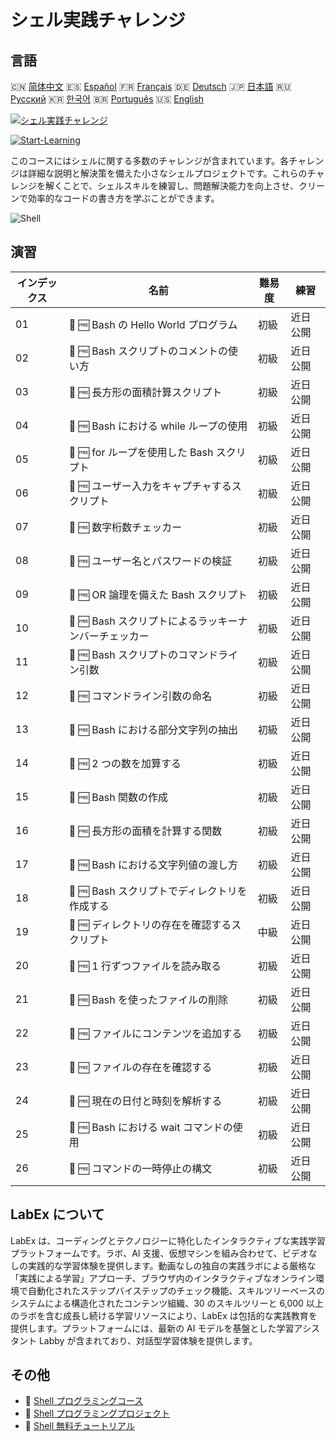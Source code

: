 # シェル実践チャレンジ

## 言語

🇨🇳 [简体中文](README_zh.md) 🇪🇸 [Español](README_es.md) 🇫🇷 [Français](README_fr.md) 🇩🇪 [Deutsch](README_de.md) 🇯🇵 [日本語](README_ja.md) 🇷🇺 [Русский](README_ru.md) 🇰🇷 [한국어](README_ko.md) 🇧🇷 [Português](README_pt.md) 🇺🇸 [English](README.md) 

[![シェル実践チャレンジ](https://cover-creator.labex.io/shell-practice-challenges.png?lang=ja)](https://labex.io/ja/courses/shell-practice-challenges)

[![Start-Learning](https://img.shields.io/badge/Start-Learning-whitesmoke?style=for-the-badge)](https://labex.io/ja/courses/shell-practice-challenges)

このコースにはシェルに関する多数のチャレンジが含まれています。各チャレンジは詳細な説明と解決策を備えた小さなシェルプロジェクトです。これらのチャレンジを解くことで、シェルスキルを練習し、問題解決能力を向上させ、クリーンで効率的なコードの書き方を学ぶことができます。

![Shell](https://img.shields.io/badge/Shell-whitesmoke?style=for-the-badge&logo=shell)


## 演習

|   インデックス | 名前                                                  | 難易度   | 練習     |
|----------------|-------------------------------------------------------|----------|----------|
|             01 | 🎯 🆓 Bash の Hello World プログラム                  | 初級     | 近日公開 |
|             02 | 🎯 🆓 Bash スクリプトのコメントの使い方               | 初級     | 近日公開 |
|             03 | 🎯 🆓 長方形の面積計算スクリプト                      | 初級     | 近日公開 |
|             04 | 🎯 🆓 Bash における while ループの使用                | 初級     | 近日公開 |
|             05 | 🎯 🆓 for ループを使用した Bash スクリプト            | 初級     | 近日公開 |
|             06 | 🎯 🆓 ユーザー入力をキャプチャするスクリプト          | 初級     | 近日公開 |
|             07 | 🎯 🆓 数字桁数チェッカー                              | 初級     | 近日公開 |
|             08 | 🎯 🆓 ユーザー名とパスワードの検証                    | 初級     | 近日公開 |
|             09 | 🎯 🆓 OR 論理を備えた Bash スクリプト                 | 初級     | 近日公開 |
|             10 | 🎯 🆓 Bash スクリプトによるラッキーナンバーチェッカー | 初級     | 近日公開 |
|             11 | 🎯 🆓 Bash スクリプトのコマンドライン引数             | 初級     | 近日公開 |
|             12 | 🎯 🆓 コマンドライン引数の命名                        | 初級     | 近日公開 |
|             13 | 🎯 🆓 Bash における部分文字列の抽出                   | 初級     | 近日公開 |
|             14 | 🎯 🆓 2 つの数を加算する                              | 初級     | 近日公開 |
|             15 | 🎯 🆓 Bash 関数の作成                                 | 初級     | 近日公開 |
|             16 | 🎯 🆓 長方形の面積を計算する関数                      | 初級     | 近日公開 |
|             17 | 🎯 🆓 Bash における文字列値の渡し方                   | 初級     | 近日公開 |
|             18 | 🎯 🆓 Bash スクリプトでディレクトリを作成する         | 初級     | 近日公開 |
|             19 | 🎯 🆓 ディレクトリの存在を確認するスクリプト          | 中級     | 近日公開 |
|             20 | 🎯 🆓 1 行ずつファイルを読み取る                      | 初級     | 近日公開 |
|             21 | 🎯 🆓 Bash を使ったファイルの削除                     | 初級     | 近日公開 |
|             22 | 🎯 🆓 ファイルにコンテンツを追加する                  | 初級     | 近日公開 |
|             23 | 🎯 🆓 ファイルの存在を確認する                        | 初級     | 近日公開 |
|             24 | 🎯 🆓 現在の日付と時刻を解析する                      | 初級     | 近日公開 |
|             25 | 🎯 🆓 Bash における wait コマンドの使用               | 初級     | 近日公開 |
|             26 | 🎯 🆓 コマンドの一時停止の構文                        | 初級     | 近日公開 |

## LabEx について

LabEx は、コーディングとテクノロジーに特化したインタラクティブな実践学習プラットフォームです。ラボ、AI 支援、仮想マシンを組み合わせて、ビデオなしの実践的な学習体験を提供します。動画なしの独自の実践ラボによる厳格な「実践による学習」アプローチ、ブラウザ内のインタラクティブなオンライン環境で自動化されたステップバイステップのチェック機能、スキルツリーベースのシステムによる構造化されたコンテンツ組織、30 のスキルツリーと 6,000 以上のラボを含む成長し続ける学習リソースにより、LabEx は包括的な実践教育を提供します。プラットフォームには、最新の AI モデルを基盤とした学習アシスタント Labby が含まれており、対話型学習体験を提供します。

## その他

- 🔗 [Shell プログラミングコース](https://github.com/labex-labs/awesome-programming-courses)
- 🔗 [Shell プログラミングプロジェクト](https://github.com/labex-labs/awesome-programming-projects)
- 🔗 [Shell 無料チュートリアル](https://github.com/labex-labs/shell-free-tutorials)

